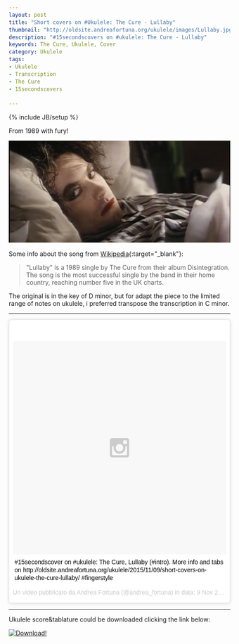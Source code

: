 ```yaml
---
layout: post
title: "Short covers on #Ukulele: The Cure - Lullaby"
thumbnail: "http://oldsite.andreafortuna.org/ukulele/images/Lullaby.jpg"
description: "#15secondscovers on #ukulele: The Cure - Lullaby"
keywords: The Cure, Ukulele, Cover
category: Ukulele
tags: 
- Ukulele
- Transcription
- The Cure
- 15secondscovers
 
---
```

{% include JB/setup %}

From 1989 with fury!

![Lullaby](/ukulele/images/Lullaby.jpg)
<!-- more -->

Some info about the song from [Wikipedia](https://en.wikipedia.org/wiki/Lullaby_%28The_Cure_song%29){:target="_blank"}:

>"Lullaby" is a 1989 single by The Cure from their album Disintegration. The song is the most successful single by the band in their home country, reaching number five in the UK charts.


The original is in the key of D minor, but for adapt the piece to the limited range of notes on ukulele, i preferred transpose the transcription in C minor.

<hr/>

<blockquote class="instagram-media" data-instgrm-captioned data-instgrm-version="5" style=" background:#FFF; border:0; border-radius:3px; box-shadow:0 0 1px 0 rgba(0,0,0,0.5),0 1px 10px 0 rgba(0,0,0,0.15); margin: 1px; max-width:658px; padding:0; width:99.375%; width:-webkit-calc(100% - 2px); width:calc(100% - 2px);"><div style="padding:8px;"> <div style=" background:#F8F8F8; line-height:0; margin-top:40px; padding:50.0% 0; text-align:center; width:100%;"> <div style=" background:url(data:image/png;base64,iVBORw0KGgoAAAANSUhEUgAAACwAAAAsCAMAAAApWqozAAAAGFBMVEUiIiI9PT0eHh4gIB4hIBkcHBwcHBwcHBydr+JQAAAACHRSTlMABA4YHyQsM5jtaMwAAADfSURBVDjL7ZVBEgMhCAQBAf//42xcNbpAqakcM0ftUmFAAIBE81IqBJdS3lS6zs3bIpB9WED3YYXFPmHRfT8sgyrCP1x8uEUxLMzNWElFOYCV6mHWWwMzdPEKHlhLw7NWJqkHc4uIZphavDzA2JPzUDsBZziNae2S6owH8xPmX8G7zzgKEOPUoYHvGz1TBCxMkd3kwNVbU0gKHkx+iZILf77IofhrY1nYFnB/lQPb79drWOyJVa/DAvg9B/rLB4cC+Nqgdz/TvBbBnr6GBReqn/nRmDgaQEej7WhonozjF+Y2I/fZou/qAAAAAElFTkSuQmCC); display:block; height:44px; margin:0 auto -44px; position:relative; top:-22px; width:44px;"></div></div> <p style=" margin:8px 0 0 0; padding:0 4px;"> <a href="https://instagram.com/p/926rsQiuaS/" style=" color:#000; font-family:Arial,sans-serif; font-size:14px; font-style:normal; font-weight:normal; line-height:17px; text-decoration:none; word-wrap:break-word;" target="_blank">#15secondscover on #ukulele: The Cure, Lullaby (#intro). More info and tabs on http://oldsite.andreafortuna.org/ukulele/2015/11/09/short-covers-on-ukulele-the-cure-lullaby/ #fingerstyle</a></p> <p style=" color:#c9c8cd; font-family:Arial,sans-serif; font-size:14px; line-height:17px; margin-bottom:0; margin-top:8px; overflow:hidden; padding:8px 0 7px; text-align:center; text-overflow:ellipsis; white-space:nowrap;">Un video pubblicato da Andrea Fortuna (@andrea_fortuna) in data: <time style=" font-family:Arial,sans-serif; font-size:14px; line-height:17px;" datetime="2015-11-09T08:53:50+00:00">9 Nov 2015 alle ore 00:53 PST</time></p></div></blockquote>
<script async defer src="//platform.instagram.com/en_US/embeds.js"></script>

<hr/>

Ukulele score&tablature could be downloaded clicking the link below:

[![Download!](http://oldsite.andreafortuna.org/images/Download-PDF-Button.png)](http://oldsite.andreafortuna.org/ukulele/files/The_Cure_Lullaby.pdf)

